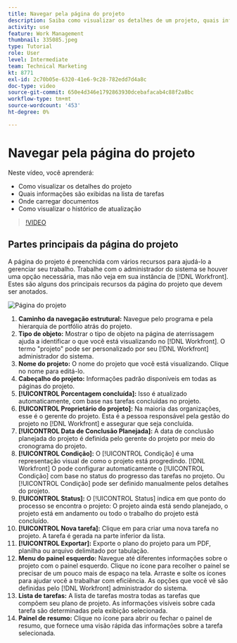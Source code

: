 ```yaml
---
title: Navegar pela página do projeto
description: Saiba como visualizar os detalhes de um projeto, quais informações são exibidas na lista de tarefas, onde carregar documentos e como visualizar o histórico de atualização em [!DNL  Workfront].
activity: use
feature: Work Management
thumbnail: 335085.jpeg
type: Tutorial
role: User
level: Intermediate
team: Technical Marketing
kt: 8771
exl-id: 2c70b05e-6320-41e6-9c28-782edd7d4a8c
doc-type: video
source-git-commit: 650e4d346e1792863930dcebafacab4c88f2a8bc
workflow-type: tm+mt
source-wordcount: '453'
ht-degree: 0%

---
```


# Navegar pela página do projeto

Neste vídeo, você aprenderá:

* Como visualizar os detalhes do projeto
* Quais informações são exibidas na lista de tarefas
* Onde carregar documentos
* Como visualizar o histórico de atualização

>[!VIDEO](https://video.tv.adobe.com/v/335085/?quality=12&learn=on)

## Partes principais da página do projeto

A página do projeto é preenchida com vários recursos para ajudá-lo a gerenciar seu trabalho. Trabalhe com o administrador do sistema se houver uma opção necessária, mas não veja em sua instância de [!DNL Workfront]. Estes são alguns dos principais recursos da página do projeto que devem ser anotados.

![Página do projeto](assets/project-page-graphic-for-planner.png)

1. **Caminho da navegação estrutural:** Navegue pelo programa e pela hierarquia de portfólio atrás do projeto.
2. **Tipo de objeto:** Mostrar o tipo de objeto na página de aterrissagem ajuda a identificar o que você está visualizando no [!DNL Workfront]. O termo &quot;projeto&quot; pode ser personalizado por seu [!DNL Workfront] administrador do sistema.
3. **Nome do projeto:** O nome do projeto que você está visualizando. Clique no nome para editá-lo.
4. **Cabeçalho do projeto:** Informações padrão disponíveis em todas as páginas do projeto.
5. **[!UICONTROL Porcentagem concluída]:** Isso é atualizado automaticamente, com base nas tarefas concluídas no projeto.
6. **[!UICONTROL Proprietário do projeto]:** Na maioria das organizações, esse é o gerente do projeto. Esta é a pessoa responsável pela gestão do projeto no [!DNL Workfront] e assegurar que seja concluída.
7. **[!UICONTROL Data de Conclusão Planejada]:** A data de conclusão planejada do projeto é definida pelo gerente do projeto por meio do cronograma do projeto.
8. **[!UICONTROL Condição]:** O [!UICONTROL Condição] é uma representação visual de como o projeto está progredindo. [!DNL Workfront] O pode configurar automaticamente o [!UICONTROL Condição] com base no status do progresso das tarefas no projeto. Ou [!UICONTROL Condição] pode ser definido manualmente pelos detalhes do projeto.
9. **[!UICONTROL Status]:** O [!UICONTROL Status] indica em que ponto do processo se encontra o projeto: O projeto ainda está sendo planejado, o projeto está em andamento ou todo o trabalho do projeto está concluído.
10. **[!UICONTROL Nova tarefa]:** Clique em para criar uma nova tarefa no projeto. A tarefa é gerada na parte inferior da lista.
11. **[!UICONTROL Exportar]:** Exporte o plano do projeto para um PDF, planilha ou arquivo delimitado por tabulação.
12. **Menu do painel esquerdo:** Navegue até diferentes informações sobre o projeto com o painel esquerdo. Clique no ícone para recolher o painel se precisar de um pouco mais de espaço na tela. Arraste e solte os ícones para ajudar você a trabalhar com eficiência. As opções que você vê são definidas pelo [!DNL Workfront] administrador do sistema.
13. **Lista de tarefas:** A lista de tarefas mostra todas as tarefas que compõem seu plano de projeto. As informações visíveis sobre cada tarefa são determinadas pela exibição selecionada.
14. **Painel de resumo:** Clique no ícone para abrir ou fechar o painel de resumo, que fornece uma visão rápida das informações sobre a tarefa selecionada.

<!---
learn more:
simplified left navigation
edit projects
new toolbar for lists
--->
